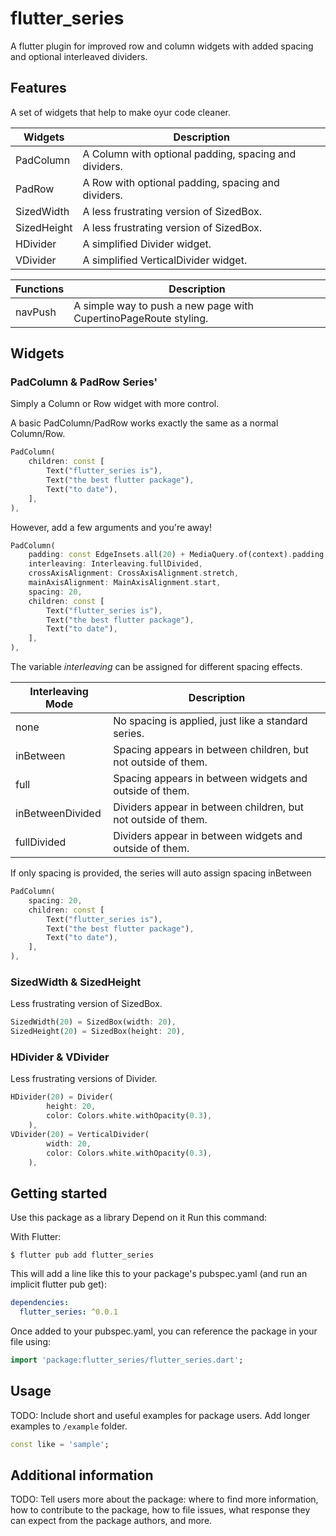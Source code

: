 # flutter_series
 A flutter plugin for improved row and column widgets with added spacing and optional interleaved dividers.

## Features

A set of widgets that help to make oyur code cleaner.

| Widgets | Description |
|---|---|
| PadColumn | A Column with optional padding, spacing and dividers. |
| PadRow | A Row with optional padding, spacing and dividers.  |
| SizedWidth | A less frustrating version of SizedBox. |
| SizedHeight | A less frustrating version of SizedBox. |
| HDivider | A simplified Divider widget. |
| VDivider | A simplified VerticalDivider widget.  |

| Functions | Description  |
|---|---|
| navPush | A simple way to push a new page with CupertinoPageRoute styling. |

## Widgets

### PadColumn & PadRow Series'

Simply a Column or Row widget with more control.

A basic PadColumn/PadRow works exactly the same as a normal Column/Row.

```dart
PadColumn(
    children: const [
        Text("flutter_series is"),
        Text("the best flutter package"),
        Text("to date"),
    ],
),
```


However, add a few arguments and you're away!

```dart
PadColumn(
    padding: const EdgeInsets.all(20) + MediaQuery.of(context).padding,
    interleaving: Interleaving.fullDivided,
    crossAxisAlignment: CrossAxisAlignment.stretch,
    mainAxisAlignment: MainAxisAlignment.start,
    spacing: 20,
    children: const [
        Text("flutter_series is"),
        Text("the best flutter package"),
        Text("to date"),
    ],
),
```
The variable *interleaving* can be assigned for different spacing effects.

| Interleaving Mode | Description |
|---|---|
| none | No spacing is applied, just like a standard series. |
| inBetween | Spacing appears in between children, but not outside of them.|
| full | Spacing appears in between widgets and outside of them. |
| inBetweenDivided | Dividers appear in between children, but not outside of them. |
| fullDivided | Dividers appear in between widgets and outside of them. |

If only spacing is provided, the series will auto assign spacing inBetween

```dart
PadColumn(
    spacing: 20,
    children: const [
        Text("flutter_series is"),
        Text("the best flutter package"),
        Text("to date"),
    ],
),
```

### SizedWidth & SizedHeight
Less frustrating version of SizedBox. 

```dart
SizedWidth(20) = SizedBox(width: 20),
SizedHeight(20) = SizedBox(height: 20),
```

### HDivider & VDivider
Less frustrating versions of Divider. 

```dart
HDivider(20) = Divider(
        height: 20, 
        color: Colors.white.withOpacity(0.3),
    ),
VDivider(20) = VerticalDivider(
        width: 20, 
        color: Colors.white.withOpacity(0.3),
    ),
```

## Getting started

Use this package as a library
Depend on it
Run this command:

With Flutter:
```
$ flutter pub add flutter_series
```
This will add a line like this to your package's pubspec.yaml (and run an implicit flutter pub get):
```yaml
dependencies:
  flutter_series: ^0.0.1
```

Once added to your pubspec.yaml, you can reference the package in your file using:
```dart
import 'package:flutter_series/flutter_series.dart';
```
## Usage

TODO: Include short and useful examples for package users. Add longer examples
to `/example` folder. 

```dart
const like = 'sample';
```

## Additional information

TODO: Tell users more about the package: where to find more information, how to 
contribute to the package, how to file issues, what response they can expect 
from the package authors, and more.
